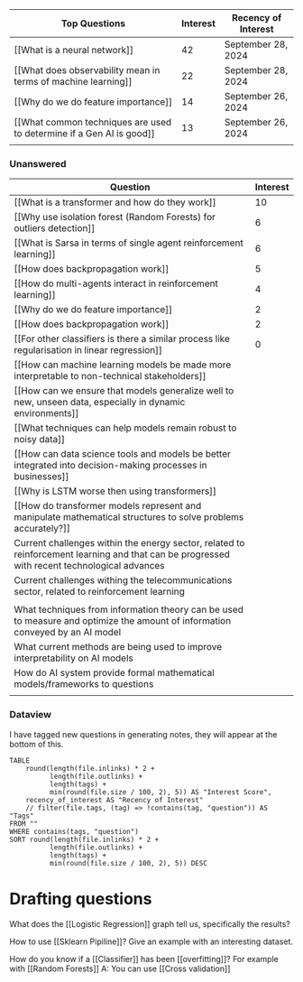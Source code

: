 
| Top Questions                                                        | Interest | Recency of Interest |
| -------------------------------------------------------------------- | -------- | ------------------- |
| [[What is a neural network]]                                         | 42       | September 28, 2024  |
| [[What does observability mean in terms of machine learning]]        | 22       | September 28, 2024  |
| [[Why do we do feature importance]]<br>                              | 14       | September 26, 2024  |
| [[What common techniques are used to determine if a Gen AI is good]] | 13       | September 26, 2024  |
|                                                                      |          |                     |

### Unanswered

| Question                                                                                                                                     | Interest |
| -------------------------------------------------------------------------------------------------------------------------------------------- | -------- |
| [[What is a transformer and how do they work]]                                                                                               | 10       |
| [[Why use isolation forest (Random Forests) for outliers detection]]                                                                         | 6        |
| [[What is Sarsa in terms of single agent reinforcement learning]]                                                                            | 6        |
| [[How does backpropagation work]]                                                                                                            | 5        |
| [[How do multi-agents interact in reinforcement learning]]                                                                                   | 4        |
| [[Why do we do feature importance]]                                                                                                          | 2        |
| [[How does backpropagation work]]                                                                                                            | 2        |
| [[For other classifiers is there a similar process like regularisation in linear regression]]                                                | 0        |
| [[How can machine learning models be made more interpretable to non-technical stakeholders]]                                                 |          |
| [[How can we ensure that models generalize well to new, unseen data, especially in dynamic environments]]                                    |          |
| [[What techniques can help models remain robust to noisy data]]                                                                              |          |
| [[How can data science tools and models be better integrated into decision-making processes in businesses]]                                  |          |
| [[Why is LSTM worse then using transformers]]                                                                                                |          |
| [[How do transformer models represent and manipulate mathematical structures to solve problems accurately?]]                                 |          |
| Current challenges within the energy sector, related to reinforcement learning and that can be progressed with recent technological advances |          |
| Current challenges withing the telecommunications sector, related to reinforcement learning                                                  |          |
|                                                                                                                                              |          |
| What techniques from information theory can be used to measure and optimize the amount of information conveyed by an AI model                |          |
| What current methods are being used to improve interpretability on AI models                                                                 |          |
| How do AI system provide formal mathematical models/frameworks to questions                                                                  |          |
|                                                                                                                                              |          |

### Dataview

I have tagged new questions in generating notes, they will appear at the bottom of this.

```dataview
TABLE
    round(length(file.inlinks) * 2 +
          length(file.outlinks) +
          length(tags) + 
          min(round(file.size / 100, 2), 5)) AS "Interest Score",
    recency_of_interest AS "Recency of Interest"
    // filter(file.tags, (tag) => !contains(tag, "question")) AS "Tags"
FROM ""
WHERE contains(tags, "question")
SORT round(length(file.inlinks) * 2 +
          length(file.outlinks) +
          length(tags) + 
          min(round(file.size / 100, 2), 5)) DESC
```

# Drafting questions

What does the [[Logistic Regression]] graph tell us, specifically the results?

How to use [[Sklearn Pipiline]]? Give an example with an interesting dataset.

How do you know if a [[Classifier]] has been [[overfitting]]? For example with [[Random Forests]]
A: You can use [[Cross validation]]